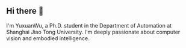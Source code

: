 ## Hi there 👋
I'm YuxuanWu, a Ph.D. student in the Department of Automation at Shanghai Jiao Tong University. I'm deeply passionate about computer vision and embodied intelligence.
<!--
**FurryGreen/FurryGreen** is a ✨ _special_ ✨ repository because its `README.md` (this file) appears on your GitHub profile.

Here are some ideas to get you started:

- 🔭 I’m currently working on ...
- 🌱 I’m currently learning ...
- 👯 I’m looking to collaborate on ...
- 🤔 I’m looking for help with ...
- 💬 Ask me about ...
- 📫 How to reach me: ...
- 😄 Pronouns: ...
- ⚡ Fun fact: ...
-->

